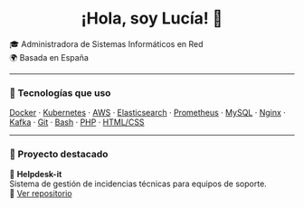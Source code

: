 <h1 align="center">¡Hola, soy Lucía! 👋</h1>

🎓 Administradora de Sistemas Informáticos en Red  
🌍 Basada en España

---

### 🧰 Tecnologías que uso

[Docker](https://www.docker.com/) · [Kubernetes](https://kubernetes.io/) · [AWS](https://aws.amazon.com/) · [Elasticsearch](https://www.elastic.co/elasticsearch/) · [Prometheus](https://prometheus.io/) · [MySQL](https://www.mysql.com/) · [Nginx](https://www.nginx.com/) · [Kafka](https://kafka.apache.org/) · [Git](https://git-scm.com/) · [Bash](https://www.gnu.org/software/bash/) · [PHP](https://www.php.net/) · [HTML/CSS](https://developer.mozilla.org/en-US/docs/Web/HTML)

---

### 🚀 Proyecto destacado

🔧 **Helpdesk-it**  
Sistema de gestión de incidencias técnicas para equipos de soporte.  
🔗 [Ver repositorio](https://github.com/Lucimini2/Helpdesk-it.git)
